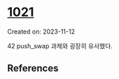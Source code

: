 # [1021](https://www.acmicpc.net/problem/1021)
Created on: 2023-11-12

42 push_swap 과제와 굉장히 유사했다.

## References


